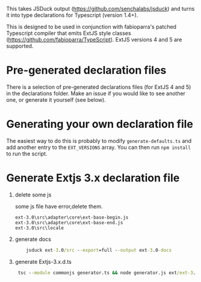 This takes JSDuck output (https://github.com/senchalabs/jsduck) and turns it into type declarations for Typescript (version 1.4+).

This is designed to be used in conjunction with fabioparra's patched Typescript compiler that emits ExtJS style classes (https://github.com/fabioparra/TypeScript). ExtJS versions 4 and 5 are supported.


Pre-generated declaration files
===============================

There is a selection of pre-generated declarations files (for ExtJS 4 and 5) in the declarations folder. Make an issue if you would like to see another one, or generate it yourself (see below).


Generating your own declaration file
====================================

The easiest way to do this is probably to modify `generate-defaults.ts` and add another entry to the `EXT_VERSIONS` array. You can then run `npm install` to run the script.


Generate Extjs 3.x declaration file
====================================

1. delete some js

    some js file have error,delete them.
    
    ```
    ext-3.0\src\adapter\core\ext-base-begin.js  
    ext-3.0\src\adapter\core\ext-base-end.js  
    ext-3.0\src\locale  
    ```

2. generate docs
    ``` cmd
        jsduck ext-3.0/src --export=full --output ext-3.0-docs
    ```
3. generate Extjs-3.x.d.ts
    
    ``` cmd
     tsc --module commonjs generator.ts && node generator.js ext/ext-3.0-docs declarations/ExtJs-3.0.d.ts
   ```
